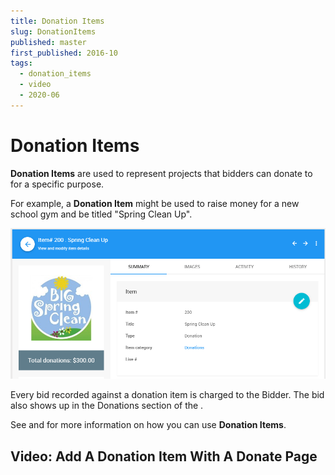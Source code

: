 ```yaml
---
title: Donation Items
slug: DonationItems
published: master
first_published: 2016-10
tags:
  - donation_items
  - video
  - 2020-06
---
```


# Donation Items

**Donation Items** are used to represent projects that bidders can donate to for a specific purpose.

For example, a **Donation Item** might be used to raise money for a new school gym and be titled "Spring Clean Up".

![img](./index.assets/image2016-10-22_21-19-48.png)

Every bid recorded against a donation item is charged to the Bidder. The bid also shows up in the Donations section of the <IndexLink slug="BidderStatements"/>.

See <IndexLink slug="FundANeed"/> and <IndexLink slug="VirtualPaddleRaise"/> for more information on how you can use **Donation Items**.

## Video: Add A Donation Item With A Donate Page

<VimeoVideo video="407418568" date="2020-04-13"/>
